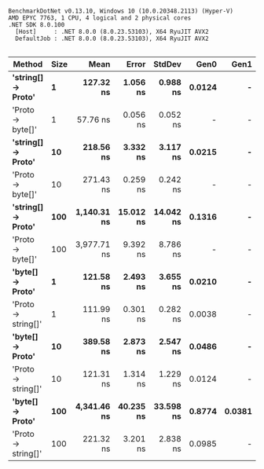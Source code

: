 ```

BenchmarkDotNet v0.13.10, Windows 10 (10.0.20348.2113) (Hyper-V)
AMD EPYC 7763, 1 CPU, 4 logical and 2 physical cores
.NET SDK 8.0.100
  [Host]     : .NET 8.0.0 (8.0.23.53103), X64 RyuJIT AVX2
  DefaultJob : .NET 8.0.0 (8.0.23.53103), X64 RyuJIT AVX2


```
| Method             | Size | Mean        | Error     | StdDev    | Gen0   | Gen1   | Allocated |
|------------------- |----- |------------:|----------:|----------:|-------:|-------:|----------:|
| **&#39;string[] → Proto&#39;** | **1**    |   **127.32 ns** |  **1.056 ns** |  **0.988 ns** | **0.0124** |      **-** |     **208 B** |
| &#39;Proto → byte[]&#39;   | 1    |    57.76 ns |  0.056 ns |  0.052 ns |      - |      - |         - |
| **&#39;string[] → Proto&#39;** | **10**   |   **218.56 ns** |  **3.332 ns** |  **3.117 ns** | **0.0215** |      **-** |     **360 B** |
| &#39;Proto → byte[]&#39;   | 10   |   271.43 ns |  0.259 ns |  0.242 ns |      - |      - |         - |
| **&#39;string[] → Proto&#39;** | **100**  | **1,140.31 ns** | **15.012 ns** | **14.042 ns** | **0.1316** |      **-** |    **2224 B** |
| &#39;Proto → byte[]&#39;   | 100  | 3,977.71 ns |  9.392 ns |  8.786 ns |      - |      - |     112 B |
| **&#39;byte[] → Proto&#39;**   | **1**    |   **121.58 ns** |  **2.493 ns** |  **3.655 ns** | **0.0210** |      **-** |     **352 B** |
| &#39;Proto → string[]&#39; | 1    |   111.99 ns |  0.301 ns |  0.282 ns | 0.0038 |      - |      64 B |
| **&#39;byte[] → Proto&#39;**   | **10**   |   **389.58 ns** |  **2.873 ns** |  **2.547 ns** | **0.0486** |      **-** |     **816 B** |
| &#39;Proto → string[]&#39; | 10   |   121.31 ns |  1.314 ns |  1.229 ns | 0.0124 |      - |     208 B |
| **&#39;byte[] → Proto&#39;**   | **100**  | **4,341.46 ns** | **40.235 ns** | **33.598 ns** | **0.8774** | **0.0381** |   **14744 B** |
| &#39;Proto → string[]&#39; | 100  |   221.32 ns |  3.201 ns |  2.838 ns | 0.0985 |      - |    1648 B |
